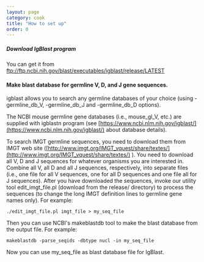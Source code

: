 ```yaml
---
layout: page
category: cook
title: "How to set up"
order: 0
---
```

##### Download IgBlast program 

You can get it from ftp://ftp.ncbi.nih.gov/blast/executables/igblast/release/LATEST

#### Make blast database for germline V, D, and J gene sequences.  

igblast allows you to search any germline databases of your choice (using -germline_db_V, -germline_db_J and -germline_db_D options).

The NCBI mouse germline gene databases (i.e., mouse_gl_V, etc.) are supplied with igblastn program 
(see [https://www.ncbi.nlm.nih.gov/igblast/](https://www.ncbi.nlm.nih.gov/igblast/) about database details).
  
To search IMGT germline sequences, you need to download them from IMGT web site 
([http://www.imgt.org/IMGT_vquest/share/textes/](http://www.imgt.org/IMGT_vquest/share/textes/) ).  You need to download all V, D and J sequences for whatever organisms you are interested in.  Combine all V, all D and all J sequences, respectively, into separate files (i.e., 
one file for all V sequences, one for all D sequences and one file all for J sequences).  After you have downloaded the sequences, 
invoke our utility tool edit_imgt_file.pl (download from the release/ directory) to process the sequences (to change 
 the long IMGT definition lines to germline gene names only).  For example:

```
./edit_imgt_file.pl imgt_file > my_seq_file
```

Then you can use NCBI's makeblastdb tool to make the blast database from the output file.  For example:

```
makeblastdb -parse_seqids -dbtype nucl -in my_seq_file
```

Now you can use my_seq_file as blast database file for IgBlast.
